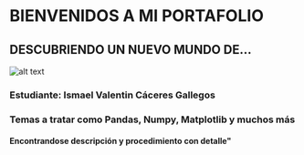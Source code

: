 # BIENVENIDOS A MI PORTAFOLIO

## DESCUBRIENDO UN NUEVO MUNDO DE...

![alt text](https://decidesoluciones.es/wp-content/uploads/2019/09/Iqvia-acquires-NLP-provider-Linguamatics_wrbm_large.jpg)

### Estudiante: Ismael Valentin Cáceres Gallegos

###  Temas a tratar como Pandas, Numpy, Matplotlib y muchos más

#### Encontrandose descripción y procedimiento con detalle"
